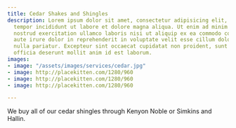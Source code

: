```yaml
---
title: Cedar Shakes and Shingles
description: Lorem ipsum dolor sit amet, consectetur adipisicing elit, sed do eiusmod
  tempor incididunt ut labore et dolore magna aliqua. Ut enim ad minim veniam, quis
  nostrud exercitation ullamco laboris nisi ut aliquip ex ea commodo consequat. Duis
  aute irure dolor in reprehenderit in voluptate velit esse cillum dolore eu fugiat
  nulla pariatur. Excepteur sint occaecat cupidatat non proident, sunt in culpa qui
  officia deserunt mollit anim id est laborum.
images:
- image: "/assets/images/services/cedar.jpg"
- image: http://placekitten.com/1280/960
- image: http://placekitten.com/1280/960
- image: http://placekitten.com/1280/960

---
```

We buy all of our cedar shingles through Kenyon Noble or Simkins and Hallin.
